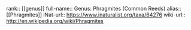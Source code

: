 

rank:: [[genus]]
full-name:: Genus: Phragmites (Common Reeds)
alias:: [[Phragmites]]
iNat-url:: https://www.inaturalist.org/taxa/64276
wiki-url:: http://en.wikipedia.org/wiki/Phragmites